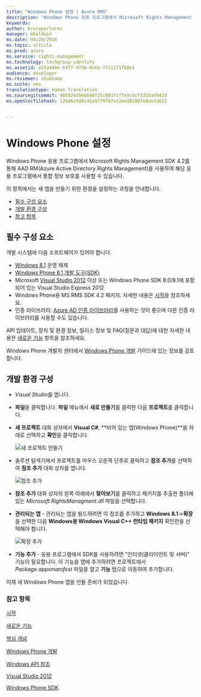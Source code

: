 ```yaml
---
title: "Windows Phone 설정 | Azure RMS"
description: "Windows Phone 응용 프로그램에서 Microsoft Rights Management SDK 4.2를 통해 해당 응용 프로그램에서 통합 정보 보호를 사용할 수 있습니다."
keywords: 
author: bruceperlerms
manager: mbaldwin
ms.date: 04/28/2016
ms.topic: article
ms.prod: azure
ms.service: rights-management
ms.technology: techgroup-identity
ms.assetid: e25a446e-b977-4736-9c65-7711171fb0e1
audience: developer
ms.reviewer: shubhamp
ms.suite: ems
translationtype: Human Translation
ms.sourcegitcommit: 90552435666b8f25c893fcffe8c8cf3355a5942d
ms.openlocfilehash: 136d6e9d0c45a9779f87e32eed8288fe8ee3a622


---
```


# Windows Phone 설정


Windows Phone 응용 프로그램에서 Microsoft Rights Management SDK 4.2를 통해 AAD RM(Azure Active Directory Rights Management)을 사용하여 해당 응용 프로그램에서 통합 정보 보호를 사용할 수 있습니다.

이 항목에서는 새 앱을 만들기 위한 환경을 설정하는 과정을 안내합니다.

-   [필수 구성 요소](#prerequisites)
-   [개발 환경 구성](#configuring_your_development_environment)
-   [참고 항목](#see_also)

## 필수 구성 요소


개발 시스템에 다음 소프트웨어가 있어야 합니다.

-   [Windows 8.1](http://windows.microsoft.com/en-US/windows-8/meet) 운영 체제
-   [Windows Phone 8.1 개발 도구(SDK)](http://dev.windowsphone.com/en-us/downloadsdk)
-   Microsoft [Visual Studio 2012](http://www.microsoft.com/visualstudio/eng/products/visual-studio-overview) 이상 또는 Windows Phone SDK 8.0/8.1에 포함되어 있는 Visual Studio Express 2012
-   Windows Phone용 MS RMS SDK 4.2 패키지. 자세한 내용은 [시작](get-started.md)을 참조하세요.
-   인증 라이브러리: [Azure AD 인증 라이브러리](https://msdn.microsoft.com/en-us/library/jj573266.aspx)를 사용하는 것이 좋으며 다른 인증 라이브러리를 사용할 수도 있습니다.

API 업데이트, 장치 및 환경 정보, 릴리스 정보 및 FAQ(질문과 대답)에 대한 자세한 내용은 [새로운 기능](release-notes.md) 항목을 참조하세요.

Windows Phone 개발자 센터에서 [Windows Phone 개발](https://msdn.microsoft.com/en-us/library/windowsphone/develop/ff402535.aspx) 가이드에 있는 정보를 검토합니다.

## 개발 환경 구성


-   *Visual Studio*를 엽니다.
-   **파일**을 클릭합니다. **파일** 메뉴에서 **새로 만들기**를 클릭한 다음 **프로젝트**를 클릭합니다.
-   **새 프로젝트** 대화 상자에서 **Visual C\#**, **비어 있는 앱(Windows Phone)**을 차례로 선택하고 **확인**을 클릭합니다.

    ![새 프로젝트 만들기](../media/wpsetup-newproj.png)

-   솔루션 탐색기에서 프로젝트를 마우스 오른쪽 단추로 클릭하고 **참조 추가**를 선택하여 **참조 추가** 대화 상자를 엽니다.

    ![참조 추가](../media/wpsetup-addref.png)

-   **참조 추가** 대화 상자의 왼쪽 아래에서 **찾아보기**를 클릭하고 패키지를 추출한 폴더에 있는 *Microsoft.RightsManagment.dll* 파일을 선택합니다.
-   **관리되는 앱** - 관리되는 앱을 빌드하려면 이 참조를 추가하고 **Windows 8.1**-&gt;**확장**을 선택한 다음 **Windows용 Windows Visual C++ 런타임 패키지** 확인란을 선택해야 합니다.

    ![확장 추가](../media/wpsetup-refmngr.png)

-   **기능 추가** - 응용 프로그램에서 SDK를 사용하려면 "인터넷(클라이언트 및 서버)" 기능이 필요합니다. 이 기능을 앱에 추가하려면 프로젝트에서 *Package.appxmanifest* 파일을 열고 **기능** 탭으로 이동하여 추가합니다.

이제 새 Windows Phone 앱을 만들 준비가 되었습니다.

### 참고 항목

[시작](get-started.md)

[새로운 기능](release-notes.md)

[핵심 개념](core-concepts.md)

[Windows Phone 개발](https://msdn.microsoft.com/en-us/library/windowsphone/develop/ff402535.aspx)

[Windows API 참조](/rights-management/sdk/4.2/api/winrt/Microsoft.RightsManagement)

[Visual Studio 2012](http://www.microsoft.com/visualstudio/eng/products/visual-studio-overview)

[Windows Phone SDK](http://dev.windowsphone.com/en-us/downloadsdk)

 

 






<!--HONumber=Jun16_HO4-->


